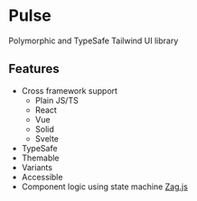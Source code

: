 # Pulse

Polymorphic and TypeSafe Tailwind UI library

## Features

- Cross framework support
  - Plain JS/TS
  - React
  - Vue
  - Solid
  - Svelte
- TypeSafe
- Themable
- Variants
- Accessible
- Component logic using state machine [Zag.js](https://zagjs.com/)
